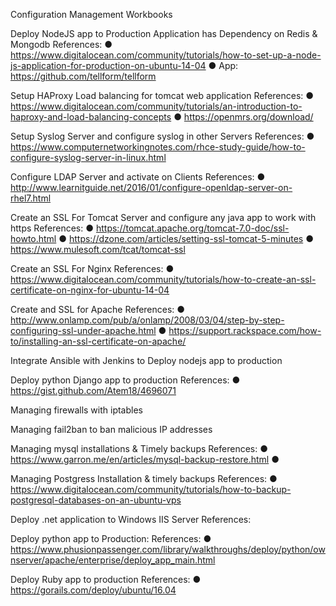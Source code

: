Configuration Management Workbooks

Deploy NodeJS app to Production Application has Dependency on Redis & Mongodb References: ● https://www.digitalocean.com/community/tutorials/how-to-set-up-a-node-js-application-for-production-on-ubuntu-14-04 ●	App: https://github.com/tellform/tellform

Setup HAProxy Load balancing for tomcat web application References: ● https://www.digitalocean.com/community/tutorials/an-introduction-to-haproxy-and-load-balancing-concepts ● https://openmrs.org/download/

Setup Syslog Server and configure syslog in other Servers References: ● https://www.computernetworkingnotes.com/rhce-study-guide/how-to-configure-syslog-server-in-linux.html

Configure LDAP Server and activate on Clients References: ●	http://www.learnitguide.net/2016/01/configure-openldap-server-on-rhel7.html

Create an SSL For Tomcat Server and configure any java app to work with https References: ● https://tomcat.apache.org/tomcat-7.0-doc/ssl-howto.html ●	https://dzone.com/articles/setting-ssl-tomcat-5-minutes ●	https://www.mulesoft.com/tcat/tomcat-ssl

Create an SSL For Nginx References: ●	https://www.digitalocean.com/community/tutorials/how-to-create-an-ssl-certificate-on-nginx-for-ubuntu-14-04

Create and SSL for Apache References: ●	http://www.onlamp.com/pub/a/onlamp/2008/03/04/step-by-step-configuring-ssl-under-apache.html ●	https://support.rackspace.com/how-to/installing-an-ssl-certificate-on-apache/

Integrate Ansible with Jenkins to Deploy nodejs app to production

Deploy python Django app to production References: ●	https://gist.github.com/Atem18/4696071

Managing firewalls with iptables

Managing fail2ban to ban malicious IP addresses

Managing mysql installations & Timely backups References: ●	https://www.garron.me/en/articles/mysql-backup-restore.html ●

Managing Postgress Installation & timely backups References: ● https://www.digitalocean.com/community/tutorials/how-to-backup-postgresql-databases-on-an-ubuntu-vps

Deploy .net application to Windows IIS Server References:

Deploy python app to Production: References: ● https://www.phusionpassenger.com/library/walkthroughs/deploy/python/ownserver/apache/enterprise/deploy_app_main.html

Deploy Ruby app to production References: ●	https://gorails.com/deploy/ubuntu/16.04

